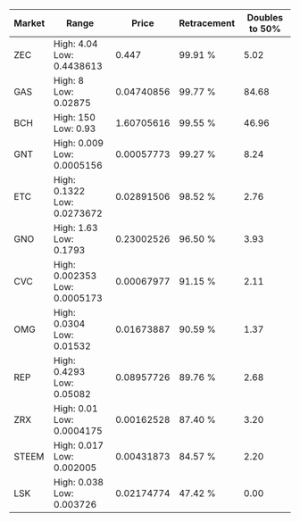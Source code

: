 | Market | Range | Price| Retracement | Doubles to 50% |
| --- | --- | --- | --- | --- |
| ZEC | High: 4.04<br />Low: 0.4438613 | 0.447 | 99.91 % | 5.02 |
| GAS | High: 8<br />Low: 0.02875 | 0.04740856 | 99.77 % | 84.68 |
| BCH | High: 150<br />Low: 0.93 | 1.60705616 | 99.55 % | 46.96 |
| GNT | High: 0.009<br />Low: 0.0005156 | 0.00057773 | 99.27 % | 8.24 |
| ETC | High: 0.1322<br />Low: 0.0273672 | 0.02891506 | 98.52 % | 2.76 |
| GNO | High: 1.63<br />Low: 0.1793 | 0.23002526 | 96.50 % | 3.93 |
| CVC | High: 0.002353<br />Low: 0.0005173 | 0.00067977 | 91.15 % | 2.11 |
| OMG | High: 0.0304<br />Low: 0.01532 | 0.01673887 | 90.59 % | 1.37 |
| REP | High: 0.4293<br />Low: 0.05082 | 0.08957726 | 89.76 % | 2.68 |
| ZRX | High: 0.01<br />Low: 0.0004175 | 0.00162528 | 87.40 % | 3.20 |
| STEEM | High: 0.017<br />Low: 0.002005 | 0.00431873 | 84.57 % | 2.20 |
| LSK | High: 0.038<br />Low: 0.003726 | 0.02174774 | 47.42 % | 0.00 |
